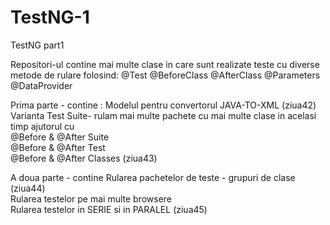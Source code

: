 # TestNG-1
TestNG part1

Repositori-ul contine mai multe clase in care sunt realizate teste cu diverse metode de rulare folosind: 
@Test
@BeforeClass
@AfterClass
@Parameters
@DataProvider

Prima parte - contine :
Modelul pentru convertorul JAVA-TO-XML (ziua42)
Varianta Test Suite- rulam mai multe pachete cu mai multe clase in acelasi timp ajutorul cu   
@Before & @After Suite   
@Before & @After Test  
@Before & @After Classes 
(ziua43)

A doua parte - contine 
Rularea pachetelor de teste - grupuri de clase (ziua44)   
Rularea testelor pe mai multe browsere  
Rularea testelor in SERIE si in PARALEL (ziua45)    


